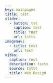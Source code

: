```yaml
---
key: mainpages
title: test
slider:
  - button: tst
    caption: test
    title: test
    url: tstts
imagenav:
  - title: test
    url: test
video:
  caption: test
  description: tsets
  source: tstst
  title: Web Design
---
```


